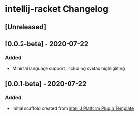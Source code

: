 <!-- Keep a Changelog guide -> https://keepachangelog.com -->

# intellij-racket Changelog

## [Unreleased]

## [0.0.2-beta] - 2020-07-22
### Added
- Minimal language support, including syntax highlighting

## [0.0.1-beta] - 2020-07-22
### Added
- Initial scaffold created from [IntelliJ Platform Plugin Template](https://github.com/JetBrains/intellij-platform-plugin-template)

